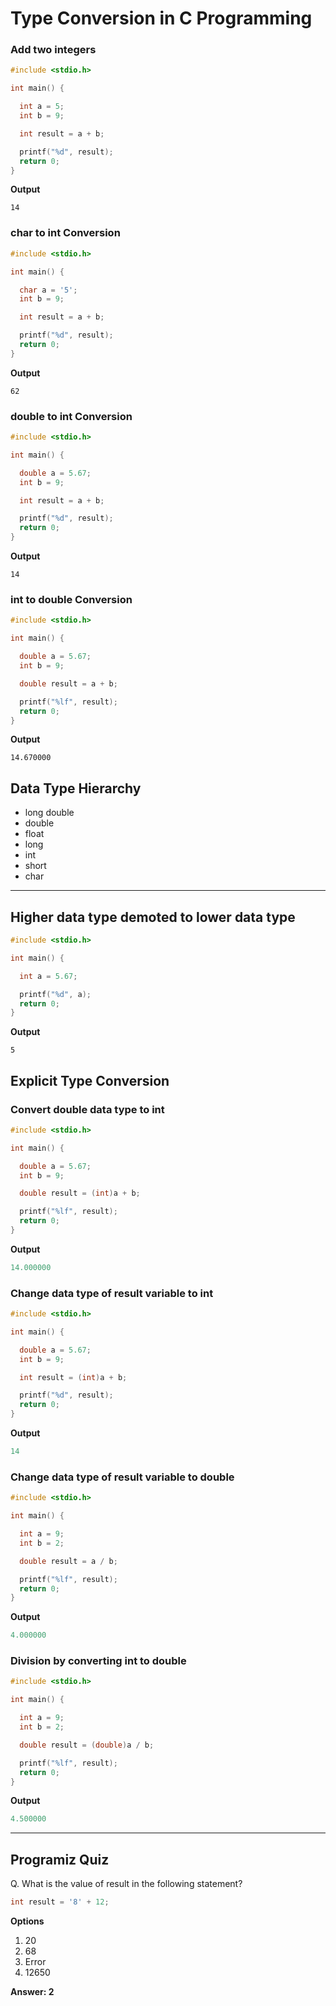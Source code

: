 # Type Conversion in C Programming

### Add two integers

```c
#include <stdio.h>

int main() {

  int a = 5;
  int b = 9;

  int result = a + b;

  printf("%d", result);
  return 0;
}

```
**Output**
```
14
```
### char to int Conversion
```c
#include <stdio.h>

int main() {

  char a = '5';
  int b = 9;

  int result = a + b;

  printf("%d", result);
  return 0;
}

```
**Output**
```
62
```
### double to int Conversion
```c
#include <stdio.h>

int main() {

  double a = 5.67;
  int b = 9;

  int result = a + b;

  printf("%d", result);
  return 0;
}

```
**Output**
```
14
```

### int to double Conversion
```c
#include <stdio.h>

int main() {

  double a = 5.67;
  int b = 9;

  double result = a + b;

  printf("%lf", result);
  return 0;
}

```

**Output**

```
14.670000
```
## Data Type Hierarchy

- long double
- double
- float
- long
- int
- short
- char


---
## Higher data type demoted to lower data type

```c
#include <stdio.h>

int main() {

  int a = 5.67;

  printf("%d", a);
  return 0;
}

```
**Output**
```
5
```
## Explicit Type Conversion

### Convert double data type to int

```c
#include <stdio.h>

int main() {

  double a = 5.67;
  int b = 9;

  double result = (int)a + b;

  printf("%lf", result);
  return 0;
}

```
**Output**
```c
14.000000

```
### Change data type of result variable to int
```c
#include <stdio.h>

int main() {

  double a = 5.67;
  int b = 9;

  int result = (int)a + b;

  printf("%d", result);
  return 0;
}

```
**Output**
```c
14
```

### Change data type of result variable to double

```c
#include <stdio.h>

int main() {

  int a = 9;
  int b = 2;

  double result = a / b;

  printf("%lf", result);
  return 0;
}

```
**Output**
```c
4.000000

```
### Division by converting int to double 

```c
#include <stdio.h>

int main() {

  int a = 9;
  int b = 2;

  double result = (double)a / b;

  printf("%lf", result);
  return 0;
}


```
**Output**
```c
4.500000
```



---
## Programiz Quiz
Q. What is the value of result in the following statement?
```c
int result = '8' + 12;

```
**Options**
1. 20
1. 68
1. Error
1. 12650

**Answer: 2**